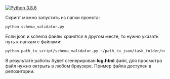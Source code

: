 [![Python 3.8.6](https://img.shields.io/badge/python-3.8.6-blue.svg)](https://www.python.org/downloads/release/python-386/)

Скрипт можно запустить из папки проекта:
```bash
python schema_validator.py
```
Если json и schema файлы хранятся в другом месте, то нужно указать путь к папкам с файлами:
```bash
python path_to_script/schema_validator.py ~/path_to_json/task_folder/event ~/path_to_schema/task_folder/schema
```

В результате работы будет сгенерирован **log.html** файл, для просмотра файл нужно октрыть в любом браузере. Пример файла доступен в репозитории.

 
